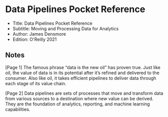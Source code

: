 # Data Pipelines Pocket Reference

- Title: Data Pipelines Pocket Reference
- Subtitle: Moving and Processing Data for Analytics
- Author: James Densmore
- Edition: O'Reilly 2021

## Notes

[Page 1] The famous phrase “data is the new oil” has proven true. Just like oil, the value of data is in its potential after it’s refined and delivered to the consumer. Also like oil, it takes efficient pipelines to deliver data through each stage of its value chain.

[Page 2] Data pipelines are sets of processes that move and transform
data from various sources to a destination where new value can be derived. They are the foundation of analytics, reporting, and
machine learning capabilities.